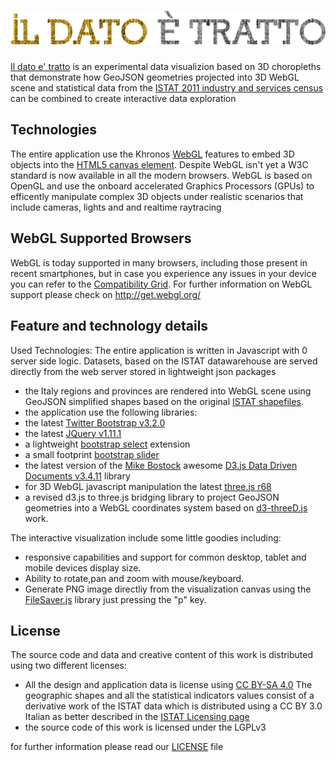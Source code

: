 ![il dato e' tratto](https://raw.githubusercontent.com/sciamlab/istat/master/img/ildatoetratto.png)
==================
[Il dato e' tratto](http://istatcontest.sciamlab.com/) is an experimental data visualizion based on 3D choropleths that demonstrate how
GeoJSON geometries projected into 3D WebGL scene and statistical data from the [ISTAT 2011 industry and services census][#1] 
can be combined to create interactive data exploration

Technologies
------------
The entire application use the Khronos [WebGL][#2] features to embed 3D objects into the [HTML5 canvas element](http://www.w3.org/html/wg/drafts/html/master/scripting-1.html#the-canvas-element).
Despite WebGL isn't yet a W3C standard is now available in all the modern browsers.
WebGL is based on OpenGL and use the onboard accelerated Graphics Processors (GPUs) to efficently manipulate complex 3D objects under realistic scenarios that include cameras, lights and and realtime raytracing

WebGL Supported Browsers
-------------------------
WebGL is today supported in many browsers, including those present in recent smartphones, but in case you experience any issues in your device you can refer to the [Compatibility Grid][#3].
For further information on WebGL support please check on http://get.webgl.org/

Feature and technology details
-------------------------------

Used Technologies:
The entire application is written in Javascript with 0 server side logic. 
Datasets, based on the ISTAT datawarehouse are served directly from the web server stored in lightweight json packages

*  the Italy regions and provinces are rendered into WebGL scene using GeoJSON simplified shapes based on the original [ISTAT shapefiles](http://www.istat.it/it/archivio/104317).
*  the application use the following libraries:
  * the latest [Twitter Bootstrap v3.2.0](http://getbootstrap.com/) 
  * the latest [JQuery v1.11.1](http://jquery.com/)
  * a lightweight [bootstrap select](http://silviomoreto.github.io/bootstrap-select/) extension
  * a small footprint [bootstrap slider](http://www.eyecon.ro/bootstrap-slider/)
  * the latest version of the [Mike Bostock](http://bost.ocks.org/mike/) awesome [D3.js Data Driven Documents v3.4.11](http://d3js.org/) library
  * for 3D WebGL javascript manipulation the latest [three.js r68](http://threejs.org/)
  * a revised d3.js to three.js bridging library to project GeoJSON geometries into a WebGL coordinates system based on [d3-threeD.js](https://github.com/asutherland/d3-threeD) work. 

The interactive visualization include some little goodies including:

* responsive capabilities and support for common desktop, tablet and mobile devices display size.
* Ability to rotate,pan and zoom with mouse/keyboard.
* Generate PNG image directliy from the visualization canvas using the [FileSaver.js](https://github.com/eligrey/FileSaver.js) library just pressing the "p" key.


License
--------
The source code and data and creative content of this work is distributed
using two different licenses:
 
* All the design and application data is license using [CC BY-SA 4.0](http://creativecommons.org/licenses/by-sa/4.0/)
  The geographic shapes and all the statistical indicators values consist
  of a derivative work of the ISTAT data which is distributed using a
  CC BY 3.0 Italian as better described in the [ISTAT Licensing page](http://www.istat.it/it/note-legali)
* the source code of this work is licensed under the LGPLv3

for further information please read our [LICENSE](https://raw.githubusercontent.com/sciamlab/istat/master/LICENSE) file

[#1]: http://censimentoindustriaeservizi.istat.it/ "Censimento Industria e Servizi ISTAT 2011"
[#2]: http://www.khronos.org/webgl/wiki/Main_Page "WebGL wiki at Khronos"
[#3]: http://caniuse.com/webgl "Can I use WebGL and 3D Canvas graphics?"



